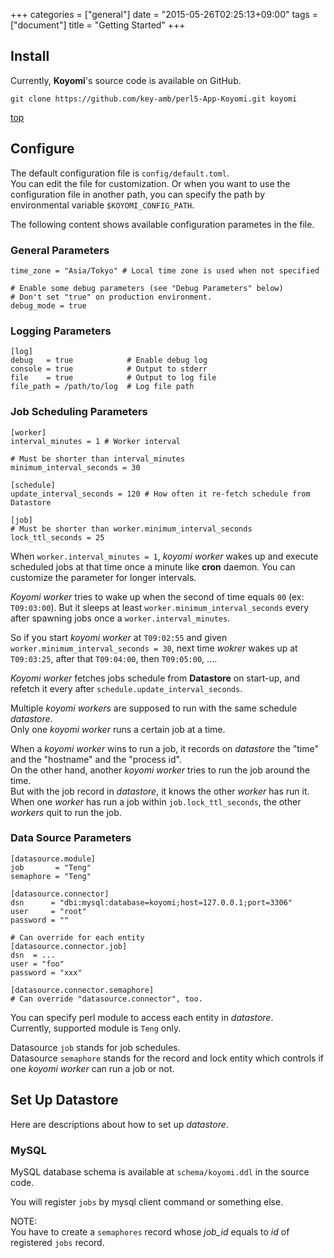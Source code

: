 +++
categories = ["general"]
date = "2015-05-26T02:25:13+09:00"
tags = ["document"]
title = "Getting Started"
+++

## Install

Currently, **Koyomi**'s source code is available on GitHub.

```
git clone https://github.com/key-amb/perl5-App-Koyomi.git koyomi
```

[top](#)

## Configure

The default configuration file is `config/default.toml`.  
You can edit the file for customization.
Or when you want to use the configuration file in another path, you can specify
the path by environmental variable `$KOYOMI_CONFIG_PATH`.

The following content shows available configuration parametes in the file.

### General Parameters

```
time_zone = "Asia/Tokyo" # Local time zone is used when not specified

# Enable some debug parameters (see "Debug Parameters" below)
# Don't set "true" on production environment.
debug_mode = true
```

### Logging Parameters

```
[log]
debug   = true            # Enable debug log
console = true            # Output to stderr
file    = true            # Output to log file
file_path = /path/to/log  # Log file path
```

### Job Scheduling Parameters

```
[worker]
interval_minutes = 1 # Worker interval

# Must be shorter than interval_minutes
minimum_interval_seconds = 30

[schedule]
update_interval_seconds = 120 # How often it re-fetch schedule from Datastore

[job]
# Must be shorter than worker.minimum_interval_seconds
lock_ttl_seconds = 25
```

When `worker.interval_minutes = 1`, _koyomi worker_ wakes up and execute scheduled jobs at that time once a minute like **cron** daemon.
You can customize the parameter for longer intervals.

_Koyomi worker_ tries to wake up when the second of time equals `00` (ex: `T09:03:00`).
But it sleeps at least `worker.minimum_interval_seconds` every after spawning jobs once a `worker.interval_minutes`.

So if you start _koyomi worker_ at `T09:02:55` and given `worker.minimum_interval_seconds = 30`, next time _wokrer_ wakes up at `T09:03:25`, after that `T09:04:00`, then `T09:05:00`, ....

_Koyomi worker_ fetches jobs schedule from **Datastore** on start-up, and refetch it every after `schedule.update_interval_seconds`.

Multiple _koyomi workers_ are supposed to run with the same schedule _datastore_.  
Only one _koyomi worker_ runs a certain job at a time.

When a _koyomi worker_ wins to run a job, it records on _datastore_ the "time" and the "hostname" and the "process id".  
On the other hand, another _koyomi worker_ tries to run the job around the time.  
But with the job record in _datastore_, it knows the other _worker_ has run it.  
When one _worker_ has run a job within `job.lock_ttl_seconds`, the other _workers_ quit to run the job.

### Data Source Parameters

```
[datasource.module]
job       = "Teng"
semaphore = "Teng"

[datasource.connector]
dsn      = "dbi:mysql:database=koyomi;host=127.0.0.1;port=3306"
user     = "root"
password = ""

# Can override for each entity
[datasource.connector.job]
dsn  = ...
user = "foo"
password = "xxx"

[datasource.connector.semaphore]
# Can override "datasource.connector", too.
```

You can specify perl module to access each entity in _datastore_.  
Currently, supported module is `Teng` only.

Datasource `job` stands for job schedules.  
Datasource `semaphore` stands for the record and lock entity which controls if one _koyomi worker_ can run a job or not.

## Set Up Datastore

Here are descriptions about how to set up _datastore_.

### MySQL

MySQL database schema is available at `schema/koyomi.ddl` in the source code.

You will register `jobs` by mysql client command or something else.

NOTE:  
You have to create a `semaphores` record whose _job_id_ equals to _id_ of registered `jobs` record.
